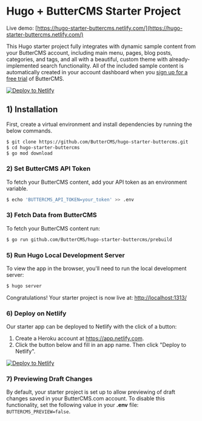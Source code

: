 # Hugo + ButterCMS Starter Project

Live demo: [https://hugo-starter-buttercms.netlify.com/](https://hugo-starter-buttercms.netlify.com/) 

This Hugo starter project fully integrates with dynamic sample content from your ButterCMS account, including main menu, pages, blog posts, categories, and tags, and all with a beautiful, custom theme with already-implemented search functionality. All of the included sample content is automatically created in your account dashboard when you 
[sign up for a free trial](https://buttercms.com/join/) of ButterCMS.

[![Deploy to Netlify](https://www.netlify.com/img/deploy/button.svg)](https://app.netlify.com/start/deploy?repository=https://github.com/ButterCMS/hugo-starter-buttercms#BUTTERCMS_API_TOKEN=Your_ButterCMS_Token_Here)


## 1) Installation

First, create a virtual environment and install dependencies by running the 
below commands.

```bash
$ git clone https://github.com/ButterCMS/hugo-starter-buttercms.git
$ cd hugo-starter-buttercms
$ go mod download 
```

### 2) Set ButterCMS API Token

To fetch your ButterCMS content, add your API token as an environment variable. 

```bash
$ echo 'BUTTERCMS_API_TOKEN=your_token' >> .env
```

### 3) Fetch Data from ButterCMS

To fetch your ButterCMS content run:

```bash
$ go run github.com/ButterCMS/hugo-starter-buttercms/prebuild
```

### 5) Run Hugo Local Development Server

To view the app in the browser, you'll need to run the local development server:

```bash
$ hugo server
```

Congratulations! Your starter project is now live at: [http://localhost:1313/](http://localhost:1313/)

### 6) Deploy on Netlify

Our starter app can be deployed to Netlify with the click of a button:

1. Create a Heroku account at https://app.netlify.com.
2. Click the button below and fill in an app name. Then click "Deploy to Netlify".

[![Deploy to Netlify](https://www.netlify.com/img/deploy/button.svg)](https://app.netlify.com/start/deploy?repository=https://github.com/ButterCMS/hugo-starter-buttercms#BUTTERCMS_API_TOKEN=Your_ButterCMS_Token_Here)

### 7) Previewing Draft Changes

By default, your starter project is set up to allow previewing of draft changes saved in your ButterCMS.com account. To disable this functionality, set the following value in your **.env** file: `BUTTERCMS_PREVIEW=false`.
